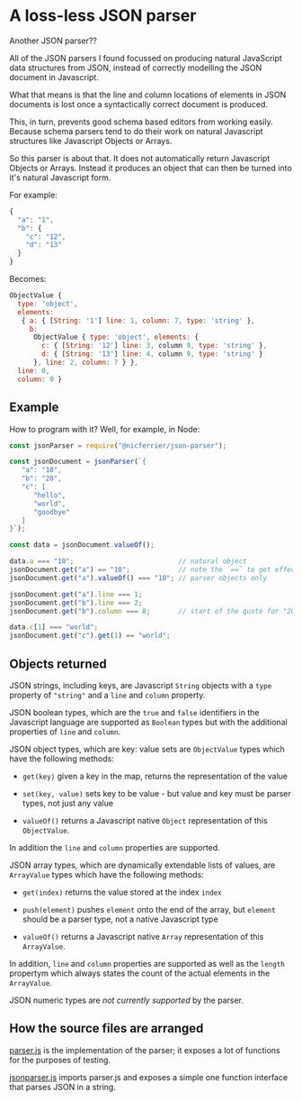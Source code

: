 # A loss-less JSON parser

Another JSON parser??

All of the JSON parsers I found focussed on producing natural
JavaScript data structures from JSON, instead of correctly modelling
the JSON document in Javascript.

What that means is that the line and column locations of elements in
JSON documents is lost once a syntactically correct document is
produced.

This, in turn, prevents good schema based editors from working
easily. Because schema parsers tend to do their work on natural
Javascript structures like Javascript Objects or Arrays.

So this parser is about that. It does not automatically return
Javascript Objects or Arrays. Instead it produces an object that can
then be turned into it's natural Javascript form.

For example:

```javascript
{
  "a": "1",
  "b": {
    "c": "12",
    "d": "13"
  } 
}
```

Becomes:

```javascript
ObjectValue {
  type: 'object',
  elements:
   { a: { [String: '1'] line: 1, column: 7, type: 'string' },
     b:
      ObjectValue { type: 'object', elements: {
        c: { [String: '12'] line: 3, column 9, type: 'string' },
        d: { [String: '13'] line: 4, column 9, type: 'string' }
      }, line: 2, column: 7 } },
  line: 0,
  column: 0 }
```

## Example

How to program with it? Well, for example, in Node:

```javascript
const jsonParser = require("@nicferrier/json-parser");

const jsonDocument = jsonParser(`{
   "a": "10",
   "b": "20",
   "c": [
      "hello",
      "world",
      "goodbye"
   ]
}`);

const data = jsonDocument.valueOf();

data.a === "10";                          // natural object
jsonDocument.get("a") == "10";            // note the `==` to get effective equal
jsonDocument.get("a").valueOf() === "10"; // parser objects only

jsonDocument.get("a").line === 1;
jsonDocument.get("b").line === 2;
jsonDocument.get("b").column === 8;       // start of the quote for "20"

data.c[1] === "world";
jsonDocument.get("c").get(1) == "world";
```


## Objects returned

JSON strings, including keys, are Javascript `String` objects with a
`type` property of `"string"` and a `line` and `column` property.

JSON boolean types, which are the `true` and `false` identifiers in
the Javascript language are supported as `Boolean` types but with the
additional properties of `line` and `column`.

JSON object types, which are key: value sets are `ObjectValue` types
which have the following methods:

* `get(key)` given a key in the map, returns the representation of the
  value
  
* `set(key, value)` sets key to be value - but value and key must be
  parser types, not just any value

* `valueOf()` returns a Javascript native `Object` representation of
  this `ObjectValue`.
  
In addition the `line` and `column` properties are supported.

JSON array types, which are dynamically extendable lists of values,
are `ArrayValue` types which have the following methods:

* `get(index)` returns the value stored at the index `index`

* `push(element)` pushes `element` onto the end of the array, but
  `element` should be a parser type, not a native Javascript type
  
* `valueOf()` returns a Javascript native `Array` representation of
  this `ArrayValue`.
  
In addition, `line` and `column` properties are supported as well as
the `length` propertym which always states the count of the actual
elements in the `ArrayValue`.


JSON numeric types are *not currently supported* by the parser.


## How the source files are arranged

[parser.js](parser.js) is the implementation of the parser; it exposes
a lot of functions for the purposes of testing.

[jsonparser.js](jsonparser.js) imports parser.js and exposes a simple
one function interface that parses JSON in a string.

